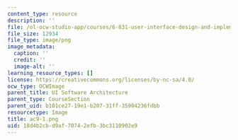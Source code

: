 ```yaml
---
content_type: resource
description: ''
file: /ol-ocw-studio-app/courses/6-831-user-interface-design-and-implementation-spring-2011/18d4b2cbd9af70742efb3bc3110902e9_ac9-1.png
file_size: 12934
file_type: image/png
image_metadata:
  caption: ''
  credit: ''
  image-alt: ''
learning_resource_types: []
license: https://creativecommons.org/licenses/by-nc-sa/4.0/
ocw_type: OCWImage
parent_title: UI Software Architecture
parent_type: CourseSection
parent_uid: b101ce27-19e1-b207-31ff-35904236fdbb
resourcetype: Image
title: ac9-1.png
uid: 18d4b2cb-d9af-7074-2efb-3bc3110902e9
---
```

